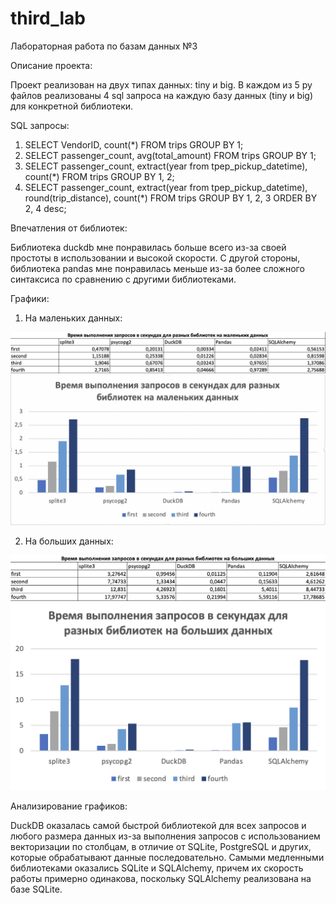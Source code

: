 # third_lab

Лабораторная работа по базам данных №3

Описание проекта:

Проект реализован на двух типах данных: tiny и big. В каждом из 5 py файлов реализованы 4 sql запроса на каждую базу данных (tiny и big) для конкретной библиотеки.

SQL запросы:

1. SELECT VendorID, count(*) FROM trips GROUP BY 1;
2. SELECT passenger_count, avg(total_amount) FROM trips GROUP BY 1;
3. SELECT passenger_count, extract(year from tpep_pickup_datetime), count(*) FROM trips GROUP BY 1, 2;
4. SELECT passenger_count, extract(year from tpep_pickup_datetime), round(trip_distance), count(*)
     FROM trips GROUP BY 1, 2, 3 ORDER BY 2, 4 desc;

Впечатления от библиотек:

Библиотека duckdb мне понравилась больше всего из-за своей простоты в использовании и высокой скорости. С другой стороны, библиотека pandas мне понравилась меньше из-за более сложного синтаксиса по сравнению с другими библиотеками.

Графики:

1) На маленьких данных:

![image](pic3.png)
![image](pic4.png)

2) На больших данных:

![image](pic2.png)
![image](pic1.png)


Анализирование графиков:

DuckDB оказалась самой быстрой библиотекой для всех запросов и любого размера данных из-за выполнения запросов с использованием векторизации по столбцам, в отличие от SQLite, PostgreSQL и других, которые обрабатывают данные последовательно. Самыми медленными библиотеками оказались SQLite и SQLAlchemy, причем их скорость работы примерно одинакова, поскольку SQLAlchemy реализована на базе SQLite.